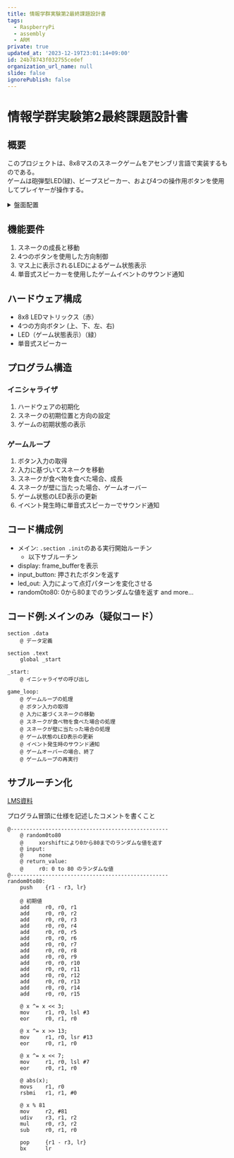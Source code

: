 ```yaml
---
title: 情報学群実験第2最終課題設計書
tags:
  - RaspberryPi
  - assembly
  - ARM
private: true
updated_at: '2023-12-19T23:01:14+09:00'
id: 24b78743f032755cedef
organization_url_name: null
slide: false
ignorePublish: false
---
```

# 情報学群実験第2最終課題設計書
## 概要
このプロジェクトは、8x8マスのスネークゲームをアセンブリ言語で実装するものである。<br>
ゲームは砲弾型LED(緑)、ビープスピーカー、および4つの操作用ボタンを使用してプレイヤーが操作する。
<details><summary>盤面配置</summary>

|       |       |       |       |       |       |       |       |          |       |
| :---: | :---: | :---: | :---: | :---: | :---: | :---: | :---: | :------: | :---: |
|  緑   |       |       |       |       |       |       |       | スピーカ |       |
| 赤00  | 赤01  | 赤02  | 赤03  | 赤04  | 赤05  | 赤06  | 赤07  |          |       |
| 赤10  | 赤11  | 赤12  | 赤13  | 赤14  | 赤15  | 赤16  | 赤17  |          |       |
| 赤20  | 赤21  | 赤22  | 赤23  | 赤24  | 赤25  | 赤26  | 赤27  |          |       |
| 赤30  | 赤31  | 赤32  | 赤33  | 赤34  | 赤35  | 赤36  | 赤37  |          |       |
| 赤40  | 赤41  | 赤42  | 赤43  | 赤44  | 赤45  | 赤46  | 赤47  |          |       |
| 赤50  | 赤51  | 赤52  | 赤53  | 赤54  | 赤55  | 赤56  | 赤57  |          |       |
| 赤60  | 赤61  | 赤62  | 赤63  | 赤64  | 赤65  | 赤66  | 赤67  |  青SW3   | 赤SW4 |
| 赤70  | 赤71  | 赤72  | 赤73  | 赤74  | 赤75  | 赤76  | 赤77  |  黒SW1   | 青SW2 |
</details>

## 機能要件
1. スネークの成長と移動
2. 4つのボタンを使用した方向制御
3. マス上に表示されるLEDによるゲーム状態表示
4. 単音式スピーカーを使用したゲームイベントのサウンド通知

## ハードウェア構成
- 8x8 LEDマトリックス（赤）
- 4つの方向ボタン (上、下、左、右)
- LED（ゲーム状態表示）（緑）
- 単音式スピーカー

## プログラム構造

### イニシャライザ
1. ハードウェアの初期化
2. スネークの初期位置と方向の設定
3. ゲームの初期状態の表示

### ゲームループ
1. ボタン入力の取得
2. 入力に基づいてスネークを移動
3. スネークが食べ物を食べた場合、成長
4. スネークが壁に当たった場合、ゲームオーバー
5. ゲーム状態のLED表示の更新
6. イベント発生時に単音式スピーカーでサウンド通知

## コード構成例
* メイン: `.section .init`のある実行開始ルーチン
  * 以下サブルーチン
* display: frame_bufferを表示
* input_button: 押されたボタンを返す
* led_out: 入力によって点灯パターンを変化させる
* random0to80: 0から80までのランダムな値を返す
and more…

## コード例:メインのみ（疑似コード）

```assembly
section .data
    @ データ定義

section .text
    global _start

_start:
    @ イニシャライザの呼び出し

game_loop:
    @ ゲームループの処理
    @ ボタン入力の取得
    @ 入力に基づくスネークの移動
    @ スネークが食べ物を食べた場合の処理
    @ スネークが壁に当たった場合の処理
    @ ゲーム状態のLED表示の更新
    @ イベント発生時のサウンド通知
    @ ゲームオーバーの場合、終了
    @ ゲームループの再実行
```

## サブルーチン化
[LMS資料](https://lms.kochi-tech.ac.jp/pluginfile.php/207510/mod_resource/content/1/%E3%82%B5%E3%83%95%E3%82%99%E3%83%AB%E3%83%BC%E3%83%81%E3%83%B3.pdf)

プログラム冒頭に仕様を記述したコメントを書くこと
```assembly
@--------------------------------------------------
    @ random0to80
    @     xorshiftにより0から80までのランダムな値を返す
    @ input:
    @     none
    @ return_value:
    @     r0: 0 to 80 のランダムな値
@--------------------------------------------------
random0to80:
    push    {r1 - r3, lr}

    @ 初期値
    add     r0, r0, r1
    add     r0, r0, r2
    add     r0, r0, r3
    add     r0, r0, r4
    add     r0, r0, r5
    add     r0, r0, r6
    add     r0, r0, r7
    add     r0, r0, r8
    add     r0, r0, r9
    add     r0, r0, r10
    add     r0, r0, r11
    add     r0, r0, r12
    add     r0, r0, r13
    add     r0, r0, r14
    add     r0, r0, r15

    @ x ^= x << 3;
    mov     r1, r0, lsl #3
    eor     r0, r1, r0

    @ x ^= x >> 13;
    mov     r1, r0, lsr #13
    eor     r0, r1, r0

    @ x ^= x << 7;
    mov     r1, r0, lsl #7
    eor     r0, r1, r0

    @ abs(x);
    movs    r1, r0
    rsbmi   r1, r1, #0

    @ x % 81
    mov     r2, #81
    udiv    r3, r1, r2
    mul     r0, r3, r2
    sub     r0, r1, r0

    pop     {r1 - r3, lr}
    bx      lr
```
